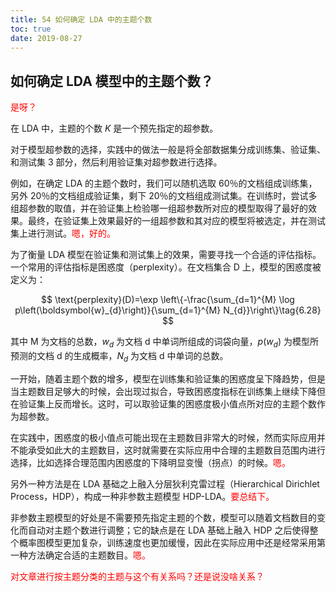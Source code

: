 ```yaml
---
title: 54 如何确定 LDA 中的主题个数
toc: true
date: 2019-08-27
---
```


## 如何确定 LDA 模型中的主题个数？

<span style="color:red;">是呀？</span>

在 LDA 中，主题的个数 $K$ 是一个预先指定的超参数。

对于模型超参数的选择，实践中的做法一般是将全部数据集分成训练集、验证集、和测试集 3 部分，然后利用验证集对超参数进行选择。

例如，在确定 LDA 的主题个数时，我们可以随机选取 60％的文档组成训练集，另外 20％的文档组成验证集，剩下 20％的文档组成测试集。在训练时，尝试多组超参数的取值，并在验证集上检验哪一组超参数所对应的模型取得了最好的效果。最终，在验证集上效果最好的一组超参数和其对应的模型将被选定，并在测试集上进行测试。<span style="color:red;">嗯，好的。</span>

为了衡量 LDA 模型在验证集和测试集上的效果，需要寻找一个合适的评估指标。一个常用的评估指标是困惑度（perplexity）。在文档集合 D 上，模型的困惑度被定义为：

$$
\text{perplexity}(D)=\exp \left\{-\frac{\sum_{d=1}^{M} \log p\left(\boldsymbol{w}_{d}\right)}{\sum_{d=1}^{M} N_{d}}\right\}\tag{6.28}
$$

其中 M 为文档的总数，$w_{d}$ 为文档 d 中单词所组成的词袋向量，$p\left(w_{d}\right)$ 为模型所预测的文档 d 的生成概率，$N_{d}$ 为文档 d 中单词的总数。

一开始，随着主题个数的增多，模型在训练集和验证集的困惑度呈下降趋势，但是当主题数目足够大的时候，会出现过拟合，导致困惑度指标在训练集上继续下降但在验证集上反而增长。这时，可以取验证集的困惑度极小值点所对应的主题个数作为超参数。

在实践中，困惑度的极小值点可能出现在主题数目非常大的时候，然而实际应用并不能承受如此大的主题数目，这时就需要在实际应用中合理的主题数目范围内进行选择，比如选择合理范围内困惑度的下降明显变慢（拐点）的时候。<span style="color:red;">嗯。</span>

另外一种方法是在 LDA 基础之上融入分层狄利克雷过程（Hierarchical Dirichlet Process，HDP），构成一种非参数主题模型 HDP-LDA。<span style="color:red;">要总结下。</span>

非参数主题模型的好处是不需要预先指定主题的个数，模型可以随着文档数目的变化而自动对主题个数进行调整；它的缺点是在 LDA 基础上融入 HDP 之后使得整个概率图模型更加复杂，训练速度也更加缓慢，因此在实际应用中还是经常采用第一种方法确定合适的主题数目。<span style="color:red;">嗯。</span>

<span style="color:red;">对文章进行按主题分类的主题与这个有关系吗？还是说没啥关系？</span>

